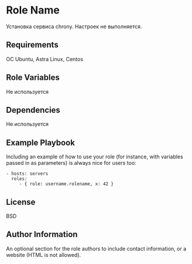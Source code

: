 Role Name
=========

Установка сервиса chrony. Настроек не выполняется.

Requirements
------------

ОС Ubuntu, Astra Linux, Centos

Role Variables
--------------

Не используется

Dependencies
------------

Не используется

Example Playbook
----------------

Including an example of how to use your role (for instance, with variables passed in as parameters) is always nice for users too:

    - hosts: servers
      roles:
         - { role: username.rolename, x: 42 }

License
-------

BSD

Author Information
------------------

An optional section for the role authors to include contact information, or a website (HTML is not allowed).
